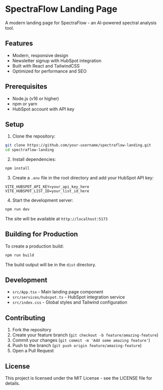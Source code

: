 # SpectraFlow Landing Page

A modern landing page for SpectraFlow - an AI-powered spectral analysis tool.

## Features

- Modern, responsive design
- Newsletter signup with HubSpot integration
- Built with React and TailwindCSS
- Optimized for performance and SEO

## Prerequisites

- Node.js (v16 or higher)
- npm or yarn
- HubSpot account with API key

## Setup

1. Clone the repository:
```bash
git clone https://github.com/your-username/spectraflow-landing.git
cd spectraflow-landing
```

2. Install dependencies:
```bash
npm install
```

3. Create a `.env` file in the root directory and add your HubSpot API key:
```
VITE_HUBSPOT_API_KEY=your_api_key_here
VITE_HUBSPOT_LIST_ID=your_list_id_here
```

4. Start the development server:
```bash
npm run dev
```

The site will be available at `http://localhost:5173`

## Building for Production

To create a production build:

```bash
npm run build
```

The build output will be in the `dist` directory.

## Development

- `src/App.tsx` - Main landing page component
- `src/services/hubspot.ts` - HubSpot integration service
- `src/index.css` - Global styles and Tailwind configuration

## Contributing

1. Fork the repository
2. Create your feature branch (`git checkout -b feature/amazing-feature`)
3. Commit your changes (`git commit -m 'Add some amazing feature'`)
4. Push to the branch (`git push origin feature/amazing-feature`)
5. Open a Pull Request

## License

This project is licensed under the MIT License - see the LICENSE file for details. 